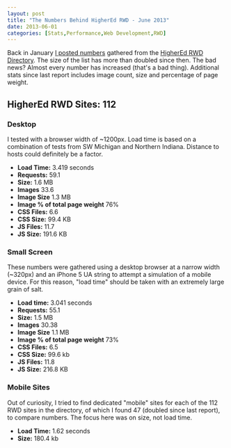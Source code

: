 ```yaml
---
layout: post
title: "The Numbers Behind HigherEd RWD - June 2013"
date: 2013-06-01
categories: [Stats,Performance,Web Development,RWD]
---
```

Back in January [I posted numbers](/2013/01/the-numbers-behind-highered-rwd/) gathered from the [HigherEd RWD Directory](/highered-rwd-directory/). The size of the list has more than doubled since then. The bad news? Almost every number has increased (that's a bad thing). Additional stats since last report includes image count, size and percentage of page weight.
<!--more-->

## HigherEd RWD Sites: 112

### Desktop

I tested with a browser width of ~1200px. Load time is based on a combination of tests from SW Michigan and Northern Indiana. Distance to hosts could definitely be a factor.

* **Load Time:** 3.419 seconds
* **Requests:** 59.1
* **Size:** 1.6 MB
* **Images** 33.6
* **Image Size** 1.3 MB
* **Image % of total page weight** 76%
* **CSS Files:** 6.6
* **CSS Size:** 99.4 KB
* **JS Files:** 11.7
* **JS Size:** 191.6 KB

### Small Screen

These numbers were gathered using a desktop browser at a narrow width (~320px) and an iPhone 5 UA string to attempt a simulation of a mobile device. For this reason, "load time" should be taken with an extremely large grain of salt.

* **Load time:** 3.041 seconds
* **Requests:** 55.1
* **Size:** 1.5 MB
* **Images** 30.38
* **Image Size** 1.1 MB
* **Image % of total page weight** 73%
* **CSS Files:** 6.5
* **CSS Size:** 99.6 kb
* **JS Files:** 11.8
* **JS Size:** 216.8 KB

### Mobile Sites

Out of curiosity, I tried to find dedicated "mobile" sites for each of the 112 RWD sites in the directory, of which I found 47 (doubled since last report), to compare numbers. The focus here was on size, not load time.

* **Load Time:** 1.62 seconds
* **Size:** 180.4 kb